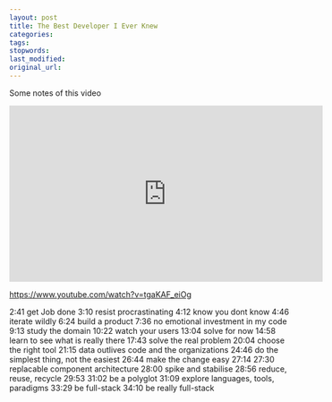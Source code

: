 ```yaml
---
layout: post
title: The Best Developer I Ever Knew
categories:
tags:
stopwords:
last_modified:
original_url:
---
```



Some notes of this video

<div class="youtube">
<iframe width="560" height="315" src="https://www.youtube.com/embed/tgaKAF_eiOg" title="YouTube video player" frameborder="0" allow="accelerometer; autoplay; clipboard-write; encrypted-media; gyroscope; picture-in-picture; web-share" allowfullscreen></iframe>
</div>

<!--more-->

https://www.youtube.com/watch?v=tgaKAF_eiOg

2:41 get Job done
    3:10 resist procrastinating
    4:12 know you dont know
    4:46 iterate wildly
6:24 build a product
    7:36 no emotional investment in my code
    9:13 study the domain
    10:22 watch your users
13:04 solve for now
    14:58 learn to see what is really there
    17:43 solve the real problem
20:04 choose the right tool
    21:15 data outlives code and the organizations
    24:46 do the simplest thing, not the easiest
        26:44 make the change easy
            27:14
                27:30 replacable component architecture
                28:00 spike and stabilise
                28:56 reduce, reuse,  recycle
                29:53
31:02 be a polyglot
    31:09 explore languages, tools, paradigms
    33:29 be full-stack
    34:10 be really full-stack
